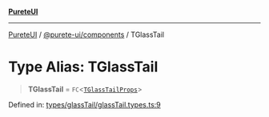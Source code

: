[**PureteUI**](../../../README.md)

***

[PureteUI](../../../packages.md) / [@purete-ui/components](../README.md) / TGlassTail

# Type Alias: TGlassTail

> **TGlassTail** = `FC`\<[`TGlassTailProps`](TGlassTailProps.md)\>

Defined in: [types/glassTail/glassTail.types.ts:9](https://github.com/zerok-cell/PureteUI/blob/main/libs/components/src/types/glassTail/glassTail.types.ts#L9)
